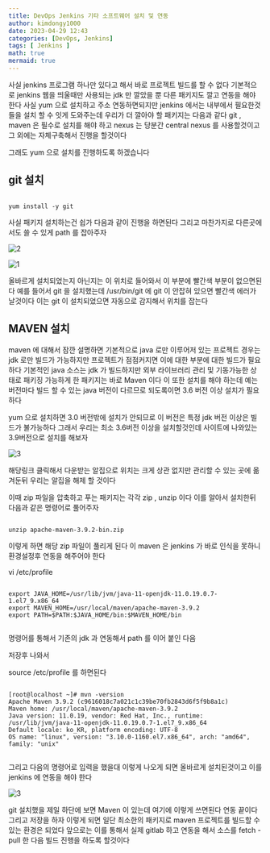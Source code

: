 ```yaml
---
title: DevOps Jenkins 기타 소프트웨어 설치 및 연동
author: kimdongy1000
date: 2023-04-29 12:43
categories: [DevOps, Jenkins]
tags: [ Jenkins ]
math: true
mermaid: true
---
```


사실 jenkins 프로그램 하나만 있다고 해서 바로 프로젝트 빌드를 할 수 없다 기본적으로 jenkins 웹을 띄울때만 사용되는 jdk 만 깔았을 뿐 다른 패키지도 깔고 연동을 해야 한다 
사실 yum 으로 설치하고 주소 연동하면되지만 jenkins 에서는 내부에서 필요한것들을 설치 할 수 잇게 도와주는데 우리가 더 깔아야 할 패키지는 다음과 같다 
git , maven 은 필수로 설치를 해야 하고 nexus 는 당분간 central nexus 를 사용할것이고 그 외에는 자체구축해서 진행을 할것이다 

그래도 yum 으로 설치를 진행하도록 하겠습니다 

## git 설치
```

yum install -y git

```
사실 패키지 설치하는건 쉽가 다음과 같이 진행을 하면된다 그리고 마찬가지로 다른곳에서도 쓸 수 있게 path 를 잡아주자 

![2](https://github.com/SH-Yeon93/ImageStore/assets/58513678/86d3579c-5bb5-488e-96de-84ea57015ab2)

![1](https://github.com/SH-Yeon93/ImageStore/assets/58513678/e3ae5f76-30e8-44a4-92fa-91cae5ae3315)

올바르게 설치되었는지 아닌지는 이 위치로 들어와서 이 부분에 빨간색 부분이 없으면된다 예를 들어서 git 을 설치했는데 /usr/bin/git 에 git 이 안잡혀 있으면 빨간색 에러가 날것이다 
이는 git 이 설치되었으면 자동으로 감지해서 위치를 잡는다 

## MAVEN 설치 
maven 에 대해서 잠깐 설명하면 기본적으로 java 로만 이루어저 있는 프로젝트 경우는 jdk 로만 빌드가 가능하지만 프로젝트가 점점커지면 이에 대한 부분에 대한 빌드가 필요하다 
기본적인 java 소스는 jdk 가 빌드하지만 외부 라이브러리 관리 및 기동가능한 상태로 패키징 가능하게 한 패키지는 바로 Maven 이다 이 또한 설치를 해야 하는데 
예는 버전마다 빌드 할 수 있는 java 버전이 다르므로 되도록이면 3.6 버전 이상 설치가 필요하다 

yum 으로 설치하면 3.0 버전밖에 설치가 안되므로 이 버전은 특정 jdk 버전 이상은 빌드가 불가능하다 그래서 우리는 최소 3.6버전 이상을 설치할것인데 
사이트에 나와있는 3.9버전으로 설치를 해보자 

![3](https://github.com/SH-Yeon93/ImageStore/assets/58513678/0f251371-cccf-464b-90a1-41039dcdc9a5)

해당링크 클릭해서 다운받는 알집으로 위치는 크게 상관 없지만 관리할 수 있는 곳에 옮겨둔뒤 우리는 알집을 해제 할 것이다 

이때 zip 파일을 압축하고 푸는 패키지는 각각 zip , unzip 이다 이를 알아서 설치한뒤 다음과 같은 명령어로 풀어주자 

```

unzip apache-maven-3.9.2-bin.zip

```

이렇게 하면 해당 zip 파일이 풀리게 된다 이 maven 은 jenkins 가 바로 인식을 못하니 환경설정후 연동을 해주어야 한다 

vi /etc/profile 
```

export JAVA_HOME=/usr/lib/jvm/java-11-openjdk-11.0.19.0.7-1.el7_9.x86_64
export MAVEN_HOME=/usr/local/maven/apache-maven-3.9.2
export PATH=$PATH:$JAVA_HOME/bin:$MAVEN_HOME/bin


```
명령어를 통해서 기존의 jdk 과 연동해서 path 를 이어 붙인 다음 

저장후 나와서 

source /etc/profile 를 하면된다 

```

[root@localhost ~]# mvn -version
Apache Maven 3.9.2 (c9616018c7a021c1c39be70fb2843d6f5f9b8a1c)
Maven home: /usr/local/maven/apache-maven-3.9.2
Java version: 11.0.19, vendor: Red Hat, Inc., runtime: /usr/lib/jvm/java-11-openjdk-11.0.19.0.7-1.el7_9.x86_64
Default locale: ko_KR, platform encoding: UTF-8
OS name: "linux", version: "3.10.0-1160.el7.x86_64", arch: "amd64", family: "unix"


```

그리고 다음의 명령어로 입력을 했을대 이렇게 나오게 되면 올바르게 설치된것이고 이를 jenkins 에 연동을 해야 한다 

![3](https://github.com/SH-Yeon93/ImageStore/assets/58513678/61e3c1ec-2260-4500-acd6-5b96745f98bc)

git 설치했을 제일 하단에 보면 Maven 이 있는데 여기에 이렇게 쓰면된다 연동 끝이다 그리고 저장을 하자 
이렇게 되면 일단 최소한의 패키지로 maven 프로젝트를 빌드할 수 있는 환경은 되었다 앞으로는 이를 통해서 실제 gitlab 하고 연동을 해서 소스를 fetch - pull 한 다음 빌드 진행을 하도록 할것이다